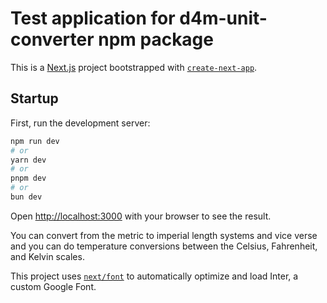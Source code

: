 # Test application for d4m-unit-converter npm package

This is a [Next.js](https://nextjs.org/) project bootstrapped with [`create-next-app`](https://github.com/vercel/next.js/tree/canary/packages/create-next-app).

## Startup

First, run the development server:

```bash
npm run dev
# or
yarn dev
# or
pnpm dev
# or
bun dev
```

Open [http://localhost:3000](http://localhost:3000) with your browser to see the result.

You can convert from the metric to imperial length systems and vice verse and you can do temperature conversions between the Celsius, Fahrenheit, and Kelvin scales.

This project uses [`next/font`](https://nextjs.org/docs/basic-features/font-optimization) to automatically optimize and load Inter, a custom Google Font.